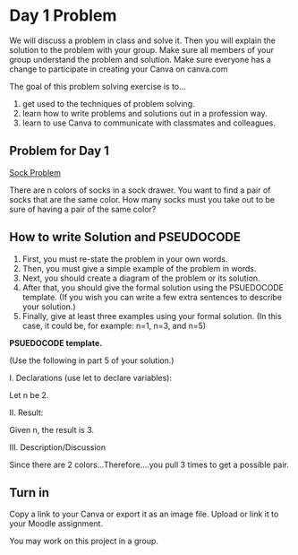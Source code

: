 # Day 1 Problem

We will discuss a problem in class and solve it. Then you will explain the solution to the problem with your group. Make sure all members of your group understand the problem and solution. Make sure everyone has a change to participate in creating your Canva on canva.com

The goal of this problem solving exercise is to...

1. get used to the techniques of problem solving.
2. learn how to write problems and solutions out in a profession way.
3. learn to use Canva to communicate with classmates and colleagues.

## Problem for Day 1

[Sock Problem](https://www.hackerrank.com/challenges/maximum-draws/problem)

There are n colors of socks in a sock drawer. You want to find a pair of
socks that are the same color. How many socks must you take out to be sure
of having a pair of the same color?

## How to write Solution and PSEUDOCODE

1. First, you must re-state the problem in your own words.
2. Then, you must give a simple example of the problem in words.
3. Next, you should create a diagram of the problem or its solution.
5. After that, you should give the formal solution using the PSUEDOCODE template. (If you wish you can write a few extra sentences to describe your solution.)
6. Finally, give at least three examples using your formal solution. (In this case, it could be, for example: n=1, n=3, and n=5)

**PSUEDOCODE template.**

(Use the following in part 5 of your solution.)

I. Declarations (use let to declare variables):

Let n be 2.     

II. Result:

Given n, the result is 3.

III. Description/Discussion

Since there are 2 colors...Therefore....you pull 3 times to get a possible pair.


## Turn in

Copy a link to your Canva or export it as an image file. Upload or link it to your Moodle assignment.

You may work on this project in a group.
